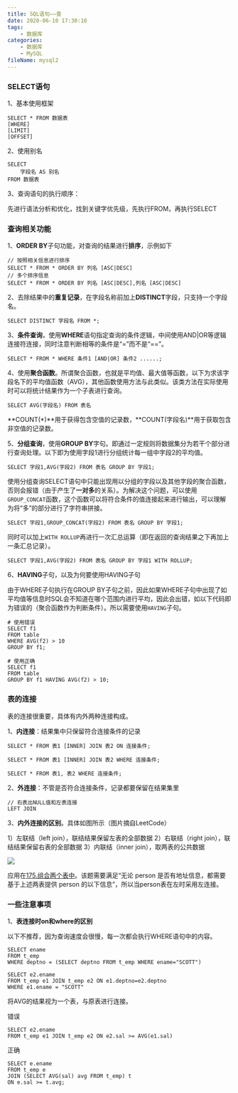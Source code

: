 ```yaml
---
title: SQL语句——查
date: 2020-06-10 17:30:10
tags:
	- 数据库
categories:
	- 数据库
	- MySQL
fileName: mysql2
---
```


### SELECT语句

1、基本使用框架

```
SELECT * FROM 数据表
[WHERE]
[LIMIT]
[OFFSET]
```

2、使用别名

```
SELECT
	字段名 AS 别名
FROM 数据表
```

3、查询语句的执行顺序：

先进行语法分析和优化，找到关键字优先级，先执行FROM，再执行SELECT





### 查询相关功能

1、**ORDER BY**子句功能，对查询的结果进行**排序**，示例如下

```
// 按照相关信息进行排序
SELECT * FROM * ORDER BY 列名 [ASC|DESC]
// 多个排序信息
SELECT * FROM * ORDER BY 列名 [ASC|DESC],列名 [ASC|DESC]
```



2、去除结果中的**重复记录**，在字段名称前加上**DISTINCT**字段，只支持一个字段名。

```
SELECT DISTINCT 字段名 FROM *;
```



3、**条件查询**，使用**WHERE**语句指定查询的条件逻辑，中间使用AND|OR等逻辑连接符连接，同时注意判断相等的条件是“=”而不是“==”。

```
SELECT * FROM * WHERE 条件1 [AND|OR] 条件2 ......;
```



4、使用**聚合函数**。所谓聚合函数，也就是平均值、最大值等函数，以下为求该字段名下的平均值函数（AVG），其他函数使用方法与此类似。该类方法在实际使用时可以将统计结果作为一个子表进行查询。

```
SELECT AVG(字段名) FROM 表名
```

**COUNT(*)**用于获得包含空值的记录数，**COUNT(字段名)**用于获取包含非空值的记录数。



5、**分组查询**，使用**GROUP BY**字句。即通过一定规则将数据集分为若干个部分进行查询处理。以下即为使用字段1进行分组统计每一组中字段2的平均值。

```
SELECT 字段1,AVG(字段2) FROM 表名 GROUP BY 字段1;
```

使用分组查询SELECT语句中只能出现用以分组的字段以及其他字段的聚合函数，否则会报错（由于产生了**一对多**的关系）。为解决这个问题，可以使用`GROUP_CONCAT`函数，这个函数可以将符合条件的值连接起来进行输出，可以理解为将“多”的部分进行了字符串拼接。

```
SELECT 字段1,GROUP_CONCAT(字段2) FROM 表名 GROUP BY 字段1;
```

同时可以加上`WITH ROLLUP`再进行一次汇总运算（即在返回的查询结果之下再加上一条汇总记录）。

```
SELECT 字段1,AVG(字段2) FROM 表名 GROUP BY 字段1 WITH ROLLUP;
```



6、**HAVING**子句，以及为何要使用HAVING子句

由于WHERE子句执行在GROUP BY子句之前，因此如果WHERE子句中出现了如平均值等信息时SQL会不知道在哪个范围内进行平均，因此会出错，如以下代码即为错误的（聚合函数作为判断条件）。所以需要使用`HAVING`子句。

```
# 使用错误
SELECT f1
FROM table
WHERE AVG(f2) > 10
GROUP BY f1;
```

```
# 使用正确
SELECT f1
FROM table
GROUP BY f1 HAVING AVG(f2) > 10;
```





### 表的连接

表的连接很重要，具体有内外两种连接构成。

1、**内连接**：结果集中只保留符合连接条件的记录

```
SELECT * FROM 表1 [INNER] JOIN 表2 ON 连接条件;

SELECT * FROM 表1 [INNER] JOIN 表2 WHERE 连接条件;

SELECT * FROM 表1, 表2 WHERE 连接条件;
```



2、**外连接**：不管是否符合连接条件，记录都要保留在结果集里

```
// 右表出NULL值和左表连接
LEFT JOIN 
```



3、**内外连接的区别**。具体如图所示（图片摘自LeetCode）

1）左联结（left join），联结结果保留左表的全部数据
2）右联结（right join），联结结果保留右表的全部数据
3）内联结（inner join），取两表的公共数据

![](\SQL语句——查\sql连接.png)

应用在[175.组合两个表中](https://leetcode-cn.com/problems/combine-two-tables/)。该题需要满足“无论 person 是否有地址信息，都需要基于上述两表提供 person 的以下信息”，所以当person表在左时采用左连接。



### 一些注意事项

1、**表连接时on和where的区别**





以下不推荐，因为查询速度会很慢，每一次都会执行WHERE语句中的内容。

```
SELECT ename 
FROM t_emp
WHERE deptno = (SELECT deptno FROM t_emp WHERE ename="SCOTT")
```



```
SELECT e2.ename
FROM t_emp e1 JOIN t_emp e2 ON e1.deptno=e2.deptno
WHERE e1.ename = "SCOTT"
```



将AVG的结果视为一个表，与原表进行连接。

错误

```
SELECT e2.ename
FROM t_emp e1 JOIN t_emp e2 ON e2.sal >= AVG(e1.sal)
```

正确

```
SELECT e.ename
FROM t_emp e 
JOIN (SELECT AVG(sal) avg FROM t_emp) t
ON e.sal >= t.avg;
```

